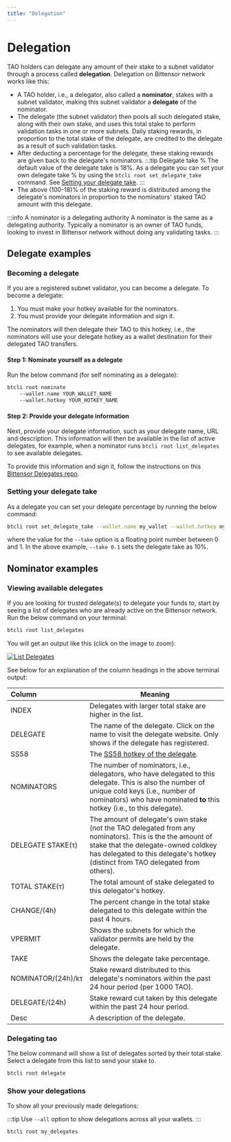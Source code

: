 ```yaml
---
title: "Delegation"
---
```


# Delegation

TAO holders can delegate any amount of their stake to a subnet validator through a process called **delegation**. Delegation on Bittensor network works like this:

- A TAO holder, i.e., a delegator, also called a **nominator**, stakes with a subnet validator, making this subnet validator a **delegate** of the nominator.  
- The delegate (the subnet validator) then pools all such delegated stake, along with their own stake, and uses this total stake to perform validation tasks in one or more subnets. Daily staking rewards, in proportion to the total stake of the delegate, are credited to the delegate as a result of such validation tasks.
- After deducting a percentage for the delegate, these staking rewards are given back to the delegate's nominators. 
:::tip Delegate take %
The default value of the delegate take is 18%. As a delegate you can set your own delegate take % by using the `btcli root set_delegate_take` command. See [Setting your delegate take](#setting-your-delegate-take).
:::
- The above (100-18)% of the staking reward is distributed among the delegate's nominators in proportion to the nominators' staked TAO amount with this delegate.

:::info A nominator is a delegating authority
A nominator is the same as a delegating authority. Typically a nominator is an owner of TAO funds, looking to invest in Bittensor network without doing any validating tasks.
:::

## Delegate examples

### Becoming a delegate

If you are a registered subnet validator, you can become a delegate. To become a delegate:
1. You must make your hotkey available for the nominators. 
2. You must provide your delegate information and sign it.

The nominators will then delegate their TAO to this hotkey, i.e., the nominators will use your delegate hotkey as a wallet destination for their delegated TAO transfers.

#### Step 1: Nominate yourself as a delegate

Run the below command (for self nominating as a delegate):

```bash
btcli root nominate
    --wallet.name YOUR_WALLET_NAME
    --wallet.hotkey YOUR_HOTKEY_NAME
```

#### Step 2: Provide your delegate information 

Next, provide your delegate information, such as your delegate name, URL and description. This information will then be available in the list of active delegates, for example, when a nominator runs `btcli root list_delegates` to see available delegates. 

To provide this information and sign it, follow the instructions on this [Bittensor Delegates repo](https://github.com/opentensor/bittensor-delegates#2023-03-23---first-version).

### Setting your delegate take

As a delegate you can set your delegate percentage by running the below command:

```bash
btcli root set_delegate_take --wallet.name my_wallet --wallet.hotkey my_hotkey --take 0.1
```
where the value for the `--take` option is a floating point number between 0 and 1. In the above example, `--take 0.1` sets the delegate take as 10%.

## Nominator examples

### Viewing available delegates 

If you are looking for trusted delegate(s) to delegate your funds to, start by seeing a list of delegates who are already active on the Bittensor network. Run the below command on your terminal:  

```bash
btcli root list_delegates
```

You will get an output like this (click on the image to zoom):

[![List Delegates](/img/docs/list_delegates_screenshot.png 'Output of List Delegates')](/img/docs/list_delegates_screenshot.png)

See below for an explanation of the column headings in the above terminal output:

| Column | Meaning                                                 |
| :------ | ------------------------------------------------------------|
| INDEX   | Delegates with larger total stake are higher in the list. |
| DELEGATE | The name of the delegate. Click on the name to visit the delegate website. Only shows if the delegate has registered. |
| SS58    | The [SS58 hotkey of the delegate](../get-started/wallets.md#list-all-the-local-wallets).                       |
| NOMINATORS    | The number of nominators, i.e., delegators, who have delegated to this delegate. This is also the number of unique cold keys (i.e., number of nominators) who have nominated **to** this hotkey (i.e., to this delegate).                       |
| DELEGATE STAKE(τ)    | The amount of delegate's own stake (not the TAO delegated from any nominators). This is the the amount of stake that the delegate-owned coldkey has delegated to this delegate's hotkey (distinct from TAO delegated from others).                       |
| TOTAL STAKE(τ)    | The total amount of stake delegated to this delegator's hotkey.                       |
| CHANGE/(4h)     | The percent change in the total stake delegated to this delegate within the past 4 hours.                       |                   |
| VPERMIT    | Shows the subnets for which the validator permits are held by the delegate. 
| TAKE    | Shows the delegate take percentage.                      |
| NOMINATOR/(24h)/kτ    | Stake reward distributed to this delegate's nominators within the past 24 hour period (per 1000 TAO). |
| DELEGATE/(24h)    | Stake reward cut taken by this delegate within the past 24 hour period.                        |
| Desc    | A description of the delegate.                     |

### Delegating tao

The below command will show a list of delegates sorted by their total stake. Select a delegate from this list to send your stake to.
```bash 
btcli root delegate
```

### Show your delegations 

To show all your previously made delegations:

:::tip
Use `--all` option to show delegations across all your wallets.
:::

```bash
btcli root my_delegates
```


